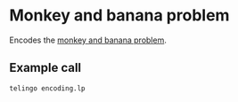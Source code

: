 # Monkey and banana problem

Encodes the [monkey and banana problem][mbp].

## Example call

    telingo encoding.lp

[mbp]: https://en.wikipedia.org/wiki/Monkey_and_banana_problem
